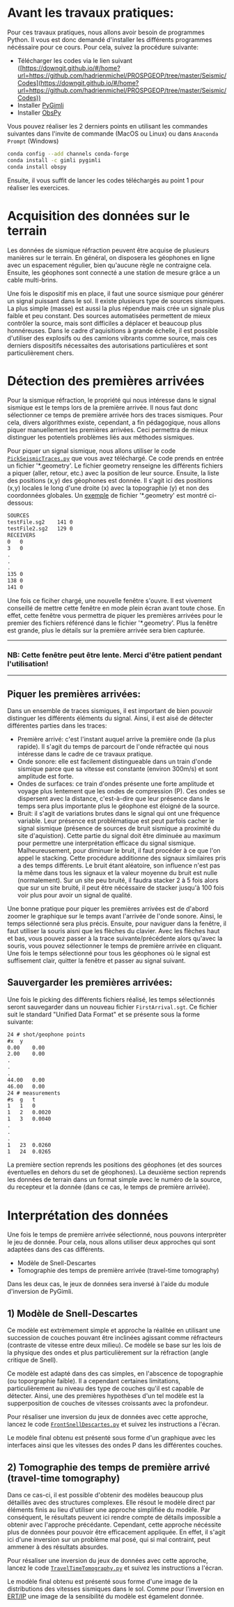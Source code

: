 # Avant les travaux pratiques:
Pour ces travaux pratiques, nous allons avoir besoin de programmes Python. Il vous est donc demandé d'installer les différents programmes nécéssaire pour ce cours. Pour cela, suivez la procédure suivante:
 - Télécharger les codes via le lien suivant ([https://downgit.github.io/#/home?url=https://github.com/hadrienmichel/PROSPGEOP/tree/master/Seismic/Codes](https://downgit.github.io/#/home?url=https://github.com/hadrienmichel/PROSPGEOP/tree/master/Seismic/Codes))
 - Installer [PyGimli](https://www.pygimli.org/)
 - Installer [ObsPy](https://github.com/obspy/obspy/wiki)

Vous pouvez réaliser les 2 derniers points en utilisant les commandes suivantes dans l'invite de commande (MacOS ou Linux) ou dans `Anaconda Prompt` (Windows)
```bash
conda config --add channels conda-forge
conda install -c gimli pygimli
conda install obspy
```
Ensuite, il vous suffit de lancer les codes téléchargés au point 1 pour réaliser les exercices.

# Acquisition des données sur le terrain
Les données de sismique réfraction peuvent être acquise de plusieurs manières sur le terrain. En général, on disposera les géophones en ligne avec un espacement régulier, bien qu'aucune règle ne contraigne cela. Ensuite, les géophones sont connecté a une station de mesure grâce a un cable multi-brins. 

Une fois le dispositif mis en place, il faut une source sismique pour générer un signal puissant dans le sol. Il existe plusieurs type de sources sismiques. La plus simple (masse) est aussi la plus répendue mais crée un signale plus faible et peu constant. Des sources automatisées permettent de mieux contrôler la source, mais sont difficiles a déplacer et beaucoup plus honnéreuses. Dans le cadre d'aquisitions à grande échelle, il est possible d'utiliser des explosifs ou des camions vibrants comme source, mais ces derniers dispositifs nécessaites des autorisations particulières et sont particulièrement chers.

# Détection des premières arrivées
Pour la sismique réfraction, le propriété qui nous intéresse dans le signal sismique est le temps lors de la première arrivée. Il nous faut donc sélectionner ce temps de première arrivée hors des traces sismiques. Pour cela, divers algorithmes existe, cependant, a fin pédagogique, nous allons piquer manuellement les premières arrivées. Ceci permettra de mieux distinguer les potentiels problèmes liés aux méthodes sismiques.

Pour piquer un signal sismique, nous allons utiliser le code [`PickSeismicTraces.py`](./Codes/PickSeismicTraces.py) que vous avez téléchargé. Ce code prends en entrée un fichier '\*.geometry'. Le fichier geometry renseigne les différents fichiers a piquer (aller, retour, etc.) avec la position de leur source. Ensuite, la liste des positions (x,y) des géophones est donnée. Il s'agit ici des positions (x,y) locales le long d'une droite (x) avec la topographie (y) et non des coordonnées globales. Un [exemple](./Data/testFile.geometry) de fichier '\*.geometry' est montré ci-dessous:
```txt
SOURCES
testFile.sg2	141	0
testFile2.sg2	129	0
RECEIVERS
0	0
3	0
.
.
.
135	0
138	0
141	0
```
Une fois ce ficiher chargé, une nouvelle fenêtre s'ouvre. Il est vivement conseillé de mettre cette fenêtre en mode plein écran avant toute chose. En effet, cette fenêtre vous permettra de piquer les premières arrivées pour le premier des fichiers référencé dans le fichier '\*.geometry'. Plus la fenêtre est grande, plus le détails sur la première arrivée sera bien capturée.

---
### NB: Cette fenêtre peut être lente. Merci d'être patient pendant l'utilisation!
---

## Piquer les premières arrivées:
Dans un ensemble de traces sismiques, il est important de bien pouvoir distinguer les différents éléments du signal. Ainsi, il est aisé de détecter différentes parties dans les traces:
- Première arrivé: c'est l'instant auquel arrive la première onde (la plus rapide). Il s'agit du temps de parcourt de l'onde réfractée qui nous intéresse dans le cadre de ce travaux pratique.
- Onde sonore: elle est facilement distingueable dans un train d'onde sismique parce que sa vitesse est constante (environ 300m/s) et sont amplitude est forte.
- Ondes de surfaces: ce train d'ondes présente une forte amplitude et voyage plus lentement que les ondes de compression (P). Ces ondes se dispersent avec la distance, c'est-à-dire que leur présence dans le temps sera plus importante plus le géophone est éloigné de la source.
- Bruit: il s'agit de variations brutes dans le signal qui ont une fréquence variable. Leur présence est problématique est peut parfois cacher le signal sismique (présence de sources de bruit sismique a proximité du site d'aquistion). Cette partie du signal doit être diminuée au maximum pour permettre une interprétation efficace du signal sismique. Malheureusement, pour diminuer le bruit, il faut procéder à ce que l'on appel le stacking. Cette procédure additionne des signaux similaires pris a des temps différents. Le bruit étant aléatoire, son influence n'est pas la même dans tous les signaux et la valeur moyenne du bruit est nulle (normalement). Sur un site peu bruité, il faudra stacker 2 à 5 fois alors que sur un site bruité, il peut être nécéssaire de stacker jusqu'à 100 fois voir plus pour avoir un signal de qualité.

Une bonne pratique pour piquer les premières arrivées est de d'abord zoomer le graphique sur le temps avant l'arrivée de l'onde sonore. Ainsi, le temps sélectionné sera plus précis. Ensuite, pour naviguer dans la fenêtre, il faut utiliser la souris aisni que les flèches du clavier. Avec les flèches haut et bas, vous pouvez passer à la trace suivante/précédente alors qu'avec la souris, vous pouvez sélectionner le temps de première arrivée en cliquant. Une fois le temps sélectionné pour tous les géophones où le signal est suffisement clair, quitter la fenêtre et passer au signal suivant.

## Sauvergarder les premières arrivées:
Une fois le picking des différents fichiers réalisé, les temps sélectionnés seront sauvegarder dans un nouveau fichier `FirstArrival.sgt`. Ce fichier suit le standard "Unified Data Format" et se présente sous la forme suivante:
```txt
24 # shot/geophone points
#x	y
0.00	0.00
2.00	0.00
.
.
.
44.00	0.00
46.00	0.00
24 # measurements
#s	g	t
1	1	0
1	2	0.0020
1	3	0.0040
.
.
.
1	23	0.0260
1	24	0.0265
```
La première section reprends les positions des géophones (et des sources éventuelles en dehors du set de géophones). La deuxième section reprends les données de terrain dans un format simple avec le numéro de la source, du recepteur et la donnée (dans ce cas, le temps de première arrivée).

# Interprétation des données
Une fois le temps de première arrivée sélectionné, nous pouvons interprèter le jeu de donnée. Pour cela, nous allons utiliser deux approches qui sont adaptées dans des cas différents.
- Modèle de Snell-Descartes
- Tomographie des temps de première arrivée (travel-time tomography)

Dans les deux cas, le jeux de données sera inversé à l'aide du module d'inversion de PyGimli.
## 1) Modèle de Snell-Descartes
Ce modèle est extrèmement simple et approche la réalitée en utilisant une succession de couches pouvant être inclinées agissant comme réfracteurs (contraste de vitesse entre deux milieu). Ce modèle se base sur les lois de la physique des ondes et plus particulièrement sur la réfraction (angle critique de Snell).

Ce modèle est adapté dans des cas simples, en l'abscence de topographie (ou toporgraphie faible). Il a cependant certaines limitations, particulièrement au niveau des type de couches qu'il est capable de détecter. Ainsi, une des premières hypothèses d'un tel modèle est la supperposition de couches de vitesses croissants avec la profondeur.

Pour résaliser une inversion du jeux de données avec cette approche, lancez le code [`FrontSnellDescartes.py`](./Codes/FrontSnellDescartes.py) et suivez les instructions a l'écran.

Le modèle final obtenu est présenté sous forme d'un graphique avec les interfaces ainsi que les vitesses des ondes P dans les différentes couches.

## 2) Tomographie des temps de première arrivé (travel-time tomography)
Dans ce cas-ci, il est possible d'obtenir des modèles beaucoup plus détaillés avec des structures complexes. Elle résout le modèle direct par éléments finis au lieu d'utiliser une approche simplifiée du modèle. Par conséquent, le résultats peuvent ici rendre compte de détails impossible a obtenir avec l'approche précédante. Cependant, cette approche nécéssite plus de données pour pouvoir être efficacement appliquée. En effet, il s'agit ici d'une inversion sur un problème mal posé, qui si mal contraint, peut ammener à des résultats absurdes.

Pour résaliser une inversion du jeux de données avec cette approche, lancez le code [`TravelTimeTomography.py`](./Codes/TravelTimeTomography.py) et suivez les instructions a l'écran.

Le modèle final obtenu est présenté sous forme d'une image de la distributions des vitesses sismiques dans le sol. Comme pour l'inversion en [ERT/IP](../ERT_IP/README_ERTIP.md) une image de la sensibilité du modèle est égamelent donnée.


